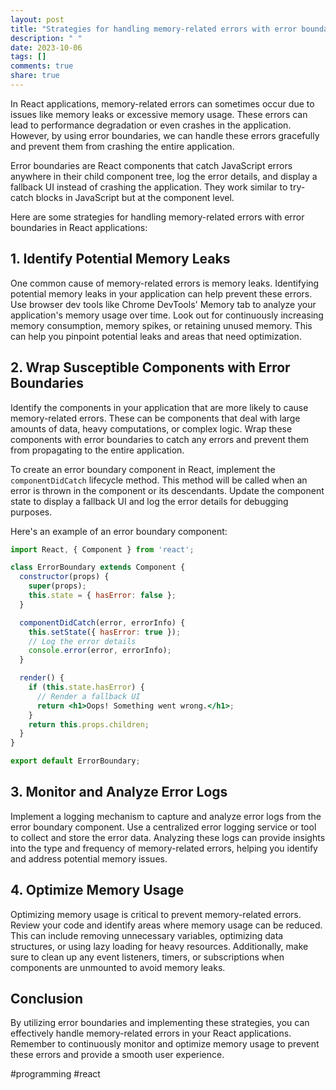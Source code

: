 ```yaml
---
layout: post
title: "Strategies for handling memory-related errors with error boundaries in React applications"
description: " "
date: 2023-10-06
tags: []
comments: true
share: true
---
```


In React applications, memory-related errors can sometimes occur due to issues like memory leaks or excessive memory usage. These errors can lead to performance degradation or even crashes in the application. However, by using error boundaries, we can handle these errors gracefully and prevent them from crashing the entire application.

Error boundaries are React components that catch JavaScript errors anywhere in their child component tree, log the error details, and display a fallback UI instead of crashing the application. They work similar to try-catch blocks in JavaScript but at the component level.

Here are some strategies for handling memory-related errors with error boundaries in React applications:

## 1. Identify Potential Memory Leaks
One common cause of memory-related errors is memory leaks. Identifying potential memory leaks in your application can help prevent these errors. Use browser dev tools like Chrome DevTools' Memory tab to analyze your application's memory usage over time. Look out for continuously increasing memory consumption, memory spikes, or retaining unused memory. This can help you pinpoint potential leaks and areas that need optimization.

## 2. Wrap Susceptible Components with Error Boundaries
Identify the components in your application that are more likely to cause memory-related errors. These can be components that deal with large amounts of data, heavy computations, or complex logic. Wrap these components with error boundaries to catch any errors and prevent them from propagating to the entire application.

To create an error boundary component in React, implement the `componentDidCatch` lifecycle method. This method will be called when an error is thrown in the component or its descendants. Update the component state to display a fallback UI and log the error details for debugging purposes.

Here's an example of an error boundary component:

```jsx
import React, { Component } from 'react';

class ErrorBoundary extends Component {
  constructor(props) {
    super(props);
    this.state = { hasError: false };
  }

  componentDidCatch(error, errorInfo) {
    this.setState({ hasError: true });
    // Log the error details
    console.error(error, errorInfo);
  }

  render() {
    if (this.state.hasError) {
      // Render a fallback UI
      return <h1>Oops! Something went wrong.</h1>;
    }
    return this.props.children;
  }
}

export default ErrorBoundary;
```

## 3. Monitor and Analyze Error Logs
Implement a logging mechanism to capture and analyze error logs from the error boundary component. Use a centralized error logging service or tool to collect and store the error data. Analyzing these logs can provide insights into the type and frequency of memory-related errors, helping you identify and address potential memory issues.

## 4. Optimize Memory Usage
Optimizing memory usage is critical to prevent memory-related errors. Review your code and identify areas where memory usage can be reduced. This can include removing unnecessary variables, optimizing data structures, or using lazy loading for heavy resources. Additionally, make sure to clean up any event listeners, timers, or subscriptions when components are unmounted to avoid memory leaks.

## Conclusion
By utilizing error boundaries and implementing these strategies, you can effectively handle memory-related errors in your React applications. Remember to continuously monitor and optimize memory usage to prevent these errors and provide a smooth user experience.

#programming #react